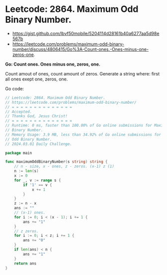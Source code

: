 # Leetcode: 2864. Maximum Odd Binary Number.

- https://gist.github.com/lbvf50mobile/5204114d28161b40a6277aa5d98e567b
- https://leetcode.com/problems/maximum-odd-binary-number/discuss/4806415/Go%3A-Count-ones.-Ones-minus-one-zeros-one.

**Go: Count ones. Ones minus one, zeros, one.**

Count amout of ones, count amount of zeros. Generate a string where: first all
ones exept one, zeros, one.

Go code:
```Go
// Leetcode: 2864. Maximum Odd Binary Number.
// https://leetcode.com/problems/maximum-odd-binary-number/
// = = = = = = = = = = = = = =
// Accepted.
// Thanks God, Jesus Christ!
// = = = = = = = = = = = = = =
// Runtime: 0 ms, faster than 100.00% of Go online submissions for Maximum Odd
// Binary Number.
// Memory Usage: 3.9 MB, less than 34.92% of Go online submissions for Maximum
// Odd Binary Number.
// 2024.03.01 Daily Challenge.

package main

func maximumOddBinaryNumber(s string) string {
	// n - size, x - ones, z - zeros. (x-1) z (1)
	n := len(s)
	x := 0
	for _, v := range s {
		if '1' == v {
			x += 1
		}
	}
	z := n - x
	ans := ""
	// (x-1) ones.
	for i := 0; i < (x - 1); i += 1 {
		ans += "1"
	}
	// z zeros.
	for i := 0; i < z; i += 1 {
		ans += "0"
	}
	if len(ans) < n {
		ans += "1"
	}
	return ans
}
```

